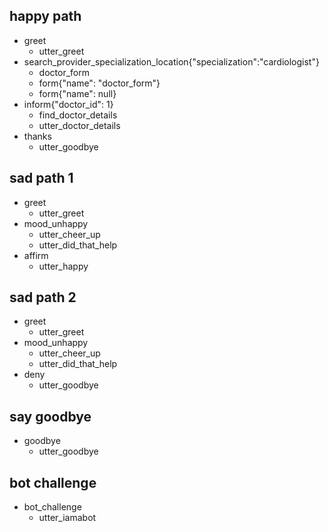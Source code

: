 ## happy path
* greet
    - utter_greet
* search_provider_specialization_location{"specialization":"cardiologist"}
    - doctor_form
    - form{"name": "doctor_form"}
    - form{"name": null}
* inform{"doctor_id": 1}
    - find_doctor_details
    - utter_doctor_details
* thanks
    - utter_goodbye

<!-- ## search doctor happy path 1
* greet
  - utter_greet
* search_provider_specialization_location{"specialization":"cardiologist", "location":"Colombo"}
  - action_doctor_search
  - slot{"address":"300 Company st, Colombo"}
* thanks
  - utter_goodbye -->

<!-- ## search doctor + location
* greet
  - utter_greet
* search_provider_specialization_location{"specialization":"cardiologist"}
  - utter_ask_location
* inform{"location":"Colombo"}
  - action_doctor_search
  - slot{"address":"300 Company st, Colombo"}
* thanks
  - utter_goodbye -->

## sad path 1
* greet
  - utter_greet
* mood_unhappy
  - utter_cheer_up
  - utter_did_that_help
* affirm
  - utter_happy

## sad path 2
* greet
  - utter_greet
* mood_unhappy
  - utter_cheer_up
  - utter_did_that_help
* deny
  - utter_goodbye

## say goodbye
* goodbye
  - utter_goodbye

## bot challenge
* bot_challenge
  - utter_iamabot